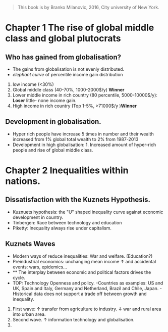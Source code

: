 > This book is by Branko Milanovic, 2016,  City university of New York.
>

# Chapter 1 The rise of global middle class and global plutocrats

## Who has gained from globalisation?
- The gains from globalisation is not evenly distributed.
- *elephant curve* of percentile income gain distribution 
1. low income (<30%)
2. Global middle class (40-70%, 1000-2000$/y) **Winner** 
3. Lower middle income in rich country (80 percentile, 5000-10000$/y): **Loser** little- none income gain.
4. High income in rich country (Top 1-5%, >71000$/y )**Winner**

## Development in globalisation.
- Hyper rich people have increase 5 times in number and their wealth increased from 1% global total wealth to 2% from 1987-2013
- Development in high globalisation: 1. Increased amount of hyper-rich people and rise of global middle class.

# Chapter 2 Inequalities within nations.
## Dissatisfaction with the Kuznets Hypothesis.
- Kuznuets hypothesis: the "U" shaped inequality curve against economic development in country.
- Tinbergen: Race between technology and education
- Piketty: Inequality always rise under capitalism.

## Kuznets Waves
- Modern ways of reduce inequalities: War and welfare. (Education?)
- Preindustrial economics: unchanging mean income &uarr; and accidental events: wars, epidemics...
- ** The interplay between economic and political factors drives the cycle.
- TOP: Technology Openness and policy.
-Countries as examples: US and UK, Spain and Italy, Germany and Netherland, Brazil and Chile, Japan.
-Historical data does not support a trade off between growth and inequality.
1. First wave: &uarr; transfer from agriculture to industry. &darr; war and rural area into urban area.
2. Second wave. &uarr; information technology and globalisation.
3. 
<!--stackedit_data:
eyJoaXN0b3J5IjpbNTczOTk1ODYsMTQ0NTI1NjQ3OSwxMzQwND
U4MTIsLTE2NDYzNTg1MjcsLTEyMzcwNzMwMCwtMjE0NjEzMTk0
Myw2NzYzNjU3NjIsLTExNDc4Mjk3NzcsLTcwNTc4NjMxNCwtOT
cxNTQ0NjUxLDY3NzcwOTU2MiwtMTAzNjMzNDkxNCwyMzk1Nzgw
OTgsLTQ2NTU4MjA0NywtMTE5NDc5MjMzMCwtMzk2MTg4NjE1LC
0xMjgzOTM2NzI3LDI4MzkyODgyNF19
-->